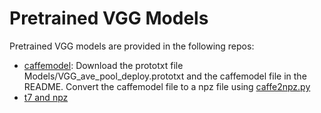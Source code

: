 [//]: <links>
[caffemodel]: https://github.com/leongatys/DeepTextures
[t7_npz]: https://github.com/elleryqueenhomels/arbitrary_style_transfer

# Pretrained VGG Models

Pretrained VGG models are provided in the following repos:
* [caffemodel][caffemodel]: Download the prototxt file Models/VGG_ave_pool_deploy.prototxt and the caffemodel file in the README. Convert the caffemodel file to a npz file using [caffe2npz.py](caffe2npz.py)
* [t7 and npz][t7_npz]
